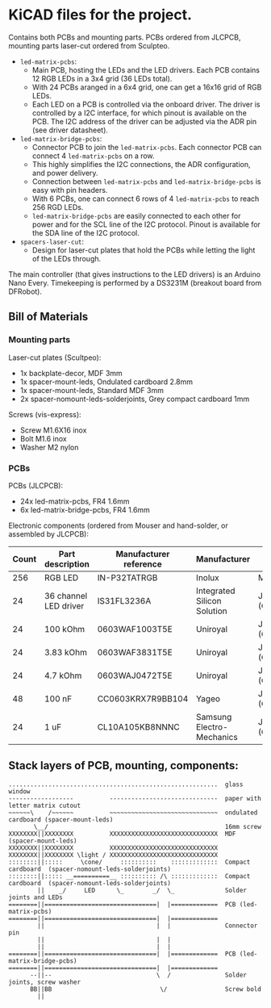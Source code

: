 # KiCAD files for the project.

Contains both PCBs and mounting parts. PCBs ordered from JLCPCB, mounting parts
laser-cut ordered from Sculpteo.

* `led-matrix-pcbs`:
  * Main PCB, hosting the LEDs and the LED drivers. Each PCB contains 12 RGB
  LEDs in a 3x4 grid (36 LEDs total).
  * With 24 PCBs aranged in a 6x4 grid, one can get a 16x16 grid of RGB LEDs.
  * Each LED on a PCB is controlled via the onboard driver. The driver is
  controlled by a I2C interface, for which pinout is available on the PCB. The
  I2C address of the driver can be adjusted via the ADR pin (see driver
  datasheet).
* `led-matrix-bridge-pcbs`:
  * Connector PCB to join the `led-matrix-pcbs`. Each connector PCB can connect
  4 `led-matrix-pcbs` on a row.
  * This highly simplifies the I2C connections, the ADR configuration, and
  power delivery.
  * Connection between `led-matrix-pcbs` and `led-matrix-bridge-pcbs` is easy
  with pin headers.
  * With 6 PCBs, one can connect 6 rows of 4 `led-matrix-pcbs` to reach 256 RGD
  LEDs.
  * `led-matrix-bridge-pcbs` are easily connected to each other for power
  and for the SCL line of the I2C protocol. Pinout is available for the SDA line
  of the I2C protocol.
* `spacers-laser-cut`:
  * Design for laser-cut plates that hold the PCBs while letting the light of
  the LEDs through.

The main controller (that gives instructions to the LED drivers) is an Arduino
Nano Every. Timekeeping is performed by a DS3231M (breakout board from DFRobot).

## Bill of Materials

### Mounting parts

Laser-cut plates (Scultpeo):
  * 1x backplate-decor, MDF 3mm
  * 1x spacer-mount-leds, Ondulated cardboard 2.8mm
  * 1x spacer-mount-leds, Standard MDF 3mm
  * 2x spacer-nomount-leds-solderjoints, Grey compact cardboard 1mm

Screws (vis-express):
  * Screw M1.6X16 inox
  * Bolt M1.6 inox
  * Washer M2 nylon

### PCBs

PCBs (JLCPCB):
  * 24x led-matrix-pcbs, FR4 1.6mm
  * 6x led-matrix-bridge-pcbs, FR4 1.6mm

Electronic components (ordered from Mouser and hand-solder, or assembled by JLCPCB):

Count | Part description    | Manufacturer reference | Manufacturer | Odered from
------|---------------------|----------------|--------------|---------------------------
256 | RGB LED               | IN-P32TATRGB   | Inolux   | Mouser
24  | 36 channel LED driver | IS31FL3236A    | Integrated Silicon Solution | JLCPCB (C246443)
24  | 100 kOhm              | 0603WAF1003T5E | Uniroyal | JLCPCB (C25803)
24  | 3.83 kOhm             | 0603WAF3831T5E | Uniroyal | JLCPCB (C22982)
24  | 4.7 kOhm              | 0603WAJ0472T5E | Uniroyal | JLCPCB (C25999)
48  | 100 nF                | CC0603KRX7R9BB104 | Yageo | JLCPCB (C14663)
24  | 1 uF                  | CL10A105KB8NNNC | Samsung Electro-Mechanics | JLCPCB (C15849)


## Stack layers of PCB, mounting, components:

```
..........................................................  glass window
------------------          ------------------------------  paper with letter matrix cutout
~~~~~~\    /~~~~~~          ~~~~~~~~~~~~~~~~~~~~~~~~~~~~~~  ondulated cardboard (spacer-mount-leds)
       \__/                                                 16mm screw
XXXXXXXX||XXXXXXXX          XXXXXXXXXXXXXXXXXXXXXXXXXXXXXX  MDF (spacer-mount-leds)
XXXXXXXX||XXXXXXXX          XXXXXXXXXXXXXXXXXXXXXXXXXXXXXX
XXXXXXXX||XXXXXXXX \light / XXXXXXXXXXXXXXXXXXXXXXXXXXXXXX
::::::::||:::::     \cone/     ::::::::::    :::::::::::::  Compact cardboard  (spacer-nomount-leds-solderjoints)
::::::::||::::: __==========__ :::::::::: /\ :::::::::::::  Compact cardboard  (spacer-nomount-leds-solderjoints)
        ||    _/     LED      \_        _/  \_              Solder joints and LEDs
========||===============================|  |=============  PCB (led-matrix-pcbs)
========||===============================|  |=============
        ||                               |  |               Connector pin
        ||                               |  |
        ||                               |  |
========||===============================|  |=============  PCB (led-matrix-bridge-pcbs)
========||===============================|  |=============
      --||--                             \  /               Solder joints, screw washer
      BB||BB                              \/                Screw bold
        ||
```
